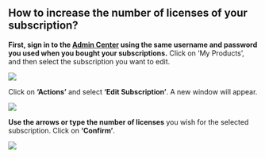  ## How to increase the number of licenses of your subscription?

<p class="no-margin"><b>First, sign in to the <a href="https://admin.teams-pro.com/" target="_blank" class="admin-center-content-link">Admin Center</a> using the same username and password you used when you bought your subscriptions.</b> Click on ‘My Products’, and then select the subscription you want to edit.</p>
<div class="intercom-container"><img src="/assets/img/teams-pro/1_1.png"></div><p class="no-margin"></p>
<p class="no-margin"></p>
<p class="no-margin">Click on <b>‘Actions’</b> and select <b>‘Edit Subscription’</b>. A new window will appear.</p>
<div class="intercom-container"><img src="/assets/img/teams-pro/1_2.png"></div><p class="no-margin"></p>
<p class="no-margin"></p>
<p class="no-margin"><b>Use the arrows or type the number of licenses</b> you wish for the selected subscription. Click on <b>‘Confirm’</b>.</p>
<div class="intercom-container"><img src="/assets/img/teams-pro/1_3.png"></div><p class="no-margin"></p>
<p class="no-margin"></p>

<Hubspot />
